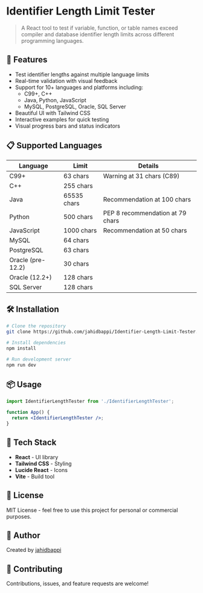 # Identifier Length Limit Tester

> A React tool to test if variable, function, or table names exceed compiler and database identifier length limits across different programming languages.

## 🚀 Features

- Test identifier lengths against multiple language limits
- Real-time validation with visual feedback
- Support for 10+ languages and platforms including:
  - C99+, C++
  - Java, Python, JavaScript
  - MySQL, PostgreSQL, Oracle, SQL Server
- Beautiful UI with Tailwind CSS
- Interactive examples for quick testing
- Visual progress bars and status indicators

## 📋 Supported Languages

| Language | Limit | Details |
|----------|-------|---------|
| C99+ | 63 chars | Warning at 31 chars (C89) |
| C++ | 255 chars | |
| Java | 65535 chars | Recommendation at 100 chars |
| Python | 500 chars | PEP 8 recommendation at 79 chars |
| JavaScript | 1000 chars | Recommendation at 50 chars |
| MySQL | 64 chars | |
| PostgreSQL | 63 chars | |
| Oracle (pre-12.2) | 30 chars | |
| Oracle (12.2+) | 128 chars | |
| SQL Server | 128 chars | |

## 🛠️ Installation

```bash
# Clone the repository
git clone https://github.com/jahidbappi/Identifier-Length-Limit-Tester.git

# Install dependencies
npm install

# Run development server
npm run dev
```

## 📦 Usage

```jsx
import IdentifierLengthTester from './IdentifierLengthTester';

function App() {
  return <IdentifierLengthTester />;
}
```

## 🎨 Tech Stack

- **React** - UI library
- **Tailwind CSS** - Styling
- **Lucide React** - Icons
- **Vite** - Build tool

## 📝 License

MIT License - feel free to use this project for personal or commercial purposes.

## 👤 Author

Created by [jahidbappi](https://github.com/jahidbappi)

## 🤝 Contributing

Contributions, issues, and feature requests are welcome!

